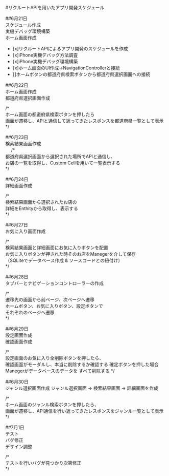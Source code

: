 #リクルートAPIを用いたアプリ開発スケジュール  
  
##6月21日  
スケジュール作成  
実機デバッグ環境構築  
ホーム画面作成  
  
  
- [x]リクルートAPIによるアプリ開発のスケジュールを作成  
- [x]iPhone実機デバッグ方法調査  
- [x]iPhone実機デバッグ環境構築  
- [x]ホーム画面のUI作成→NavigationControllerと接続  
- []ホームボタンの都道府県検索ボタンから都道府県選択画面への接続  
  
  
##6月22日  
ホーム画面作成  
都道府県選択画面作成   
  
/*  
ホーム画面の都道府県検索ボタンを押したら  
画面が遷移し、APIと通信して返ってきたレスポンスを都道府県一覧として表示  
*/  
  
##6月23日  
検索結果画面作成  
  　
/*   
都道府県選択画面から選択された場所でAPIと通信し、    
お店の一覧を取得し、Custom Cellを用いて一覧表示する  
*/  
  
##6月24日  
詳細画面作成  
  
/*  
検索結果画面から選択されたお店の  
詳細をEnthityから取得し、表示する  
*/  
  
##6月27日  
お気に入り画面作成  
  
/*  
検索結果画面と詳細画面にお気に入りボタンを配置  
お気に入りボタンが押された時そのお店をManegerを介して保存  
（SQLiteでデータベース作成 & ソースコードとの紐付け）  
*/  
  
##6月28日  
タブバーとナビゲーションコントローラーの作成  
  
/*  
遷移先の画面から前ページ、次ページへ遷移  
ホームボタン、お気に入りボタン、設定ボタンで  
それぞれのページへ遷移  
*/  
  
##6月29日  
設定画面作成  
確認画面作成  
  
/*  
設定画面のお気に入り全削除ボタンを押したら、  
確認画面がモーダルし、本当に削除するか確認する 
確定ボタンを押した場合Manegerがデータベースのデータを
すべて削除する
*/  

##6月30日  
ジャンル選択画面作成 
ジャンル選択画面 → 検索結果画面 → 詳細画面を作成
  
/*  
ホーム画面のジャンル検索ボタンを押したら、  
画面が遷移し、API通信を行い返ってきたレスポンスをジャンル一覧として表示  
*/  
  
##7月1日  
テスト  
バグ修正  
デザイン調整  
  
/*  
テストを行いバグが見つかり次第修正  
*/  



